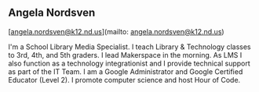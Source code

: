 ## Angela Nordsven

[angela.nordsven@k12.nd.us](mailto: angela.nordsven@k12.nd.us)

I'm a School Library Media Specialist. I teach Library & Technology classes to 3rd, 4th, and 5th graders. I lead Makerspace in the morning. As LMS I also function as a technology integrationist and I provide technical support as part of the IT Team. I am a Google Administrator and Google Certified Educator (Level 2). I promote computer science and host Hour of Code.
